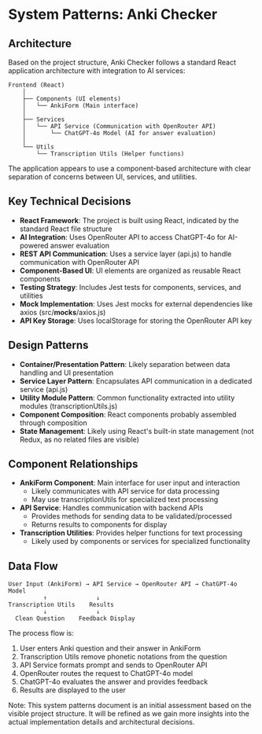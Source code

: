 # System Patterns: Anki Checker

## Architecture
Based on the project structure, Anki Checker follows a standard React application architecture with integration to AI services:

```
Frontend (React)
    │
    ├── Components (UI elements)
    │   └── AnkiForm (Main interface)
    │
    ├── Services
    │   └── API Service (Communication with OpenRouter API)
    │       └── ChatGPT-4o Model (AI for answer evaluation)
    │
    └── Utils
        └── Transcription Utils (Helper functions)
```

The application appears to use a component-based architecture with clear separation of concerns between UI, services, and utilities.

## Key Technical Decisions
- **React Framework**: The project is built using React, indicated by the standard React file structure
- **AI Integration**: Uses OpenRouter API to access ChatGPT-4o for AI-powered answer evaluation
- **REST API Communication**: Uses a service layer (api.js) to handle communication with OpenRouter API
- **Component-Based UI**: UI elements are organized as reusable React components
- **Testing Strategy**: Includes Jest tests for components, services, and utilities
- **Mock Implementation**: Uses Jest mocks for external dependencies like axios (src/__mocks__/axios.js)
- **API Key Storage**: Uses localStorage for storing the OpenRouter API key

## Design Patterns
- **Container/Presentation Pattern**: Likely separation between data handling and UI presentation
- **Service Layer Pattern**: Encapsulates API communication in a dedicated service (api.js)
- **Utility Module Pattern**: Common functionality extracted into utility modules (transcriptionUtils.js)
- **Component Composition**: React components probably assembled through composition
- **State Management**: Likely using React's built-in state management (not Redux, as no related files are visible)

## Component Relationships
- **AnkiForm Component**: Main interface for user input and interaction
  - Likely communicates with API service for data processing
  - May use transcriptionUtils for specialized text processing
- **API Service**: Handles communication with backend APIs
  - Provides methods for sending data to be validated/processed
  - Returns results to components for display
- **Transcription Utilities**: Provides helper functions for text processing
  - Likely used by components or services for specialized functionality

## Data Flow
```
User Input (AnkiForm) → API Service → OpenRouter API → ChatGPT-4o Model
          ↑              ↓
Transcription Utils    Results
          ↓              ↓
  Clean Question    Feedback Display
```

The process flow is:
1. User enters Anki question and their answer in AnkiForm
2. Transcription Utils remove phonetic notations from the question
3. API Service formats prompt and sends to OpenRouter API
4. OpenRouter routes the request to ChatGPT-4o model
5. ChatGPT-4o evaluates the answer and provides feedback
6. Results are displayed to the user

Note: This system patterns document is an initial assessment based on the visible project structure. It will be refined as we gain more insights into the actual implementation details and architectural decisions.
